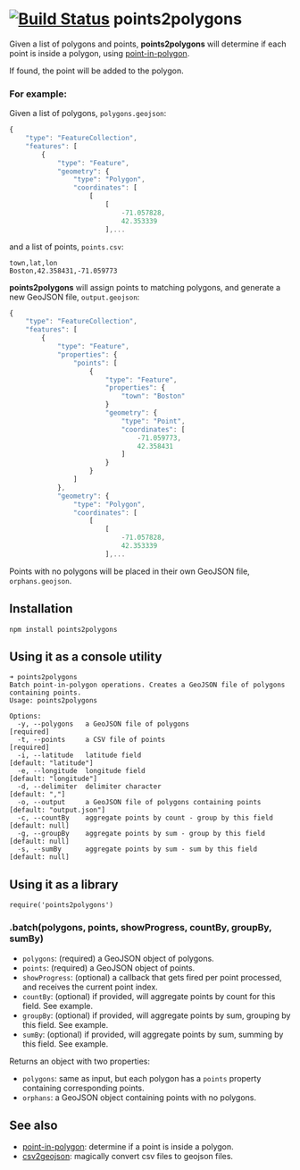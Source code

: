 [![Build Status](https://travis-ci.org/gabrielflorit/points2polygons.png)](https://travis-ci.org/gabrielflorit/points2polygons)
points2polygons
===============

Given a list of polygons and points, **points2polygons** will determine if each point is inside a polygon, using [point-in-polygon](https://github.com/substack/point-in-polygon).

If found, the point will be added to the polygon.

### For example:

Given a list of polygons, `polygons.geojson`:

```javascript
{
    "type": "FeatureCollection",
    "features": [
        {
            "type": "Feature",
            "geometry": {
                "type": "Polygon",
                "coordinates": [
                    [
                        [
                            -71.057828,
                            42.353339
                        ],...
```

and a list of points, `points.csv`:

```
town,lat,lon
Boston,42.358431,-71.059773
```

**points2polygons** will assign points to matching polygons, and generate a new GeoJSON file, `output.geojson`:

```javascript
{
    "type": "FeatureCollection",
    "features": [
        {
            "type": "Feature",
            "properties": {
                "points": [
                    {
                        "type": "Feature",
                        "properties": {
                            "town": "Boston"
                        }
                        "geometry": {
                            "type": "Point",
                            "coordinates": [
                                -71.059773,
                                42.358431
                            ]
                        }
                    }
                ]
            },
            "geometry": {
                "type": "Polygon",
                "coordinates": [
                    [
                        [
                            -71.057828,
                            42.353339
                        ],...
```

Points with no polygons will be placed in their own GeoJSON file, `orphans.geojson`.

## Installation

    npm install points2polygons

## Using it as a console utility

```
➜ points2polygons
Batch point-in-polygon operations. Creates a GeoJSON file of polygons containing points.
Usage: points2polygons

Options:
  -y, --polygons   a GeoJSON file of polygons                       [required]
  -t, --points     a CSV file of points                             [required]
  -i, --latitude   latitude field                                   [default: "latitude"]
  -e, --longitude  longitude field                                  [default: "longitude"]
  -d, --delimiter  delimiter character                              [default: ","]
  -o, --output     a GeoJSON file of polygons containing points     [default: "output.json"]
  -c, --countBy    aggregate points by count - group by this field  [default: null]
  -g, --groupBy    aggregate points by sum - group by this field    [default: null]
  -s, --sumBy      aggregate points by sum - sum by this field      [default: null]
```

## Using it as a library

    require('points2polygons')

### .batch(polygons, points, showProgress, countBy, groupBy, sumBy)

* `polygons`: (required) a GeoJSON object of polygons.
* `points`: (required) a GeoJSON object of points.
* `showProgress`: (optional) a callback that gets fired per point processed, and receives the current point index.
* `countBy`: (optional) if provided, will aggregate points by count for this field. See example.
* `groupBy`: (optional) if provided, will aggregate points by sum, grouping by this field. See example.
* `sumBy`: (optional) if provided, will aggregate points by sum, summing by this field. See example.
 
Returns an object with two properties:

* `polygons`: same as input, but each polygon has a `points` property containing corresponding points.
* `orphans`: a GeoJSON object containing points with no polygons.

## See also

* [point-in-polygon](https://github.com/substack/point-in-polygon): determine if a point is inside a polygon.
* [csv2geojson](https://github.com/mapbox/csv2geojson): magically convert csv files to geojson files.
